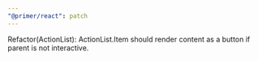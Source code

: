 ```yaml
---
"@primer/react": patch
---
```


Refactor(ActionList): ActionList.Item should render content as a button if parent is not interactive.
